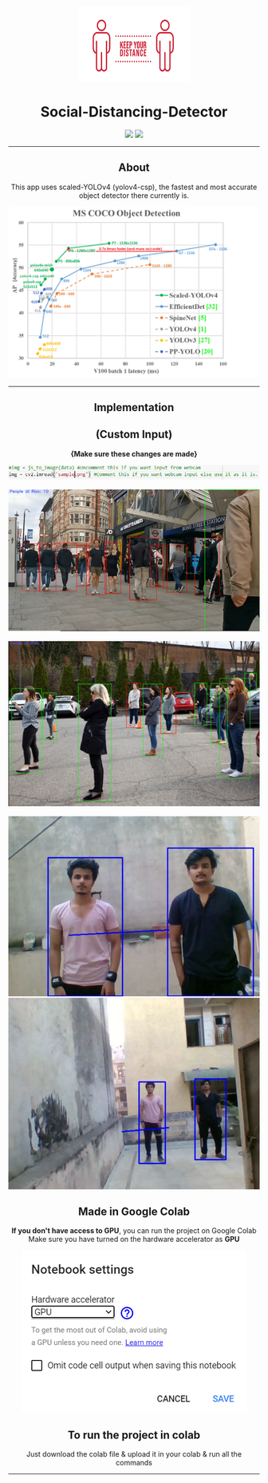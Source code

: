 <div align="center">
  <img src = "https://github.com/kshitijraghav/Social-Distancing-Detector/blob/main/Theme/physical-distancing.png">
  <h1>Social-Distancing-Detector</h1>
  <img src ="https://aleen42.github.io/badges/src/visual_studio_code.svg">
  <img src ="https://aleen42.github.io/badges/src/github.svg">
</div>
<div align="center">
<hr/>
<h2>About</h2>
<p>
This app uses scaled-YOLOv4 (yolov4-csp), the fastest and most accurate object detector there currently is.
  </p>
  <img src = "https://github.com/kshitijraghav/Social-Distancing-Detector/blob/main/Theme/Coco-Dataset-image.PNG">
  <hr/>
  <h2>Implementation</h2>
  <h2>(Custom Input)</h2>
  <p><b>{Make sure these changes are made}</b></p>
  <img src = "https://github.com/kshitijraghav/Social-Distancing-Detector/blob/main/Theme/Custom.PNG">
  <br>
  <br>
  <img src = "https://github.com/kshitijraghav/Social-Distancing-Detector/blob/main/Theme/Test_yolo.PNG">
  <br><br>
  <img src = "https://github.com/kshitijraghav/Social-Distancing-Detector/blob/main/Theme/Covid_Test.PNG">
  <br><br>
  <img src = "https://github.com/kshitijraghav/Social-Distancing-Detector/blob/main/Theme/Test1.PNG">
  <img src = "https://github.com/kshitijraghav/Social-Distancing-Detector/blob/main/Theme/Test2.PNG">
  <h2> Made in Google Colab </h2>
  <p>
    <b>If you don't have access to GPU</b>, you can run the project on Google Colab <br>
    Make sure you have turned on the hardware accelerator as <b>GPU</b>
  </p>
  <img src = "https://github.com/kshitijraghav/Social-Distancing-Detector/blob/main/Theme/GPU.PNG">
  </hr>
  <h2>To run the project in colab</h2>
  <p>
  Just download the colab file & upload it in your colab & run all the commands
  </p>
  </div>
  



<hr/>

